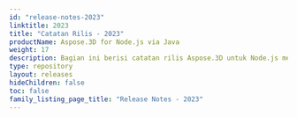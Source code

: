 ```yaml
---
id: "release-notes-2023"
linktitle: 2023
title: "Catatan Rilis - 2023"
productName: Aspose.3D for Node.js via Java
weight: 17
description: Bagian ini berisi catatan rilis Aspose.3D untuk Node.js melalui Java untuk tahun 2023. Dalam catatan rilis ini, kami menerbitkan daftar masalah yang telah diperbaiki dalam versi saat ini, serta setiap perubahan API publik dan perilaku.
type: repository
layout: releases
hideChildren: false
toc: false
family_listing_page_title: "Release Notes - 2023"
---
```


